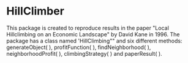 # HillClimber
This package is created to reproduce results in the paper "Local Hillclimbing on an Economic Landscape" by David Kane in 1996. 
The package has a class named 'HillClimbing"" and six different methods: generateObject( ), 
profitFunction( ), findNeighborhood( ), neighborhoodProfit( ), climbingStrategy( ) and paperResult( ). 
